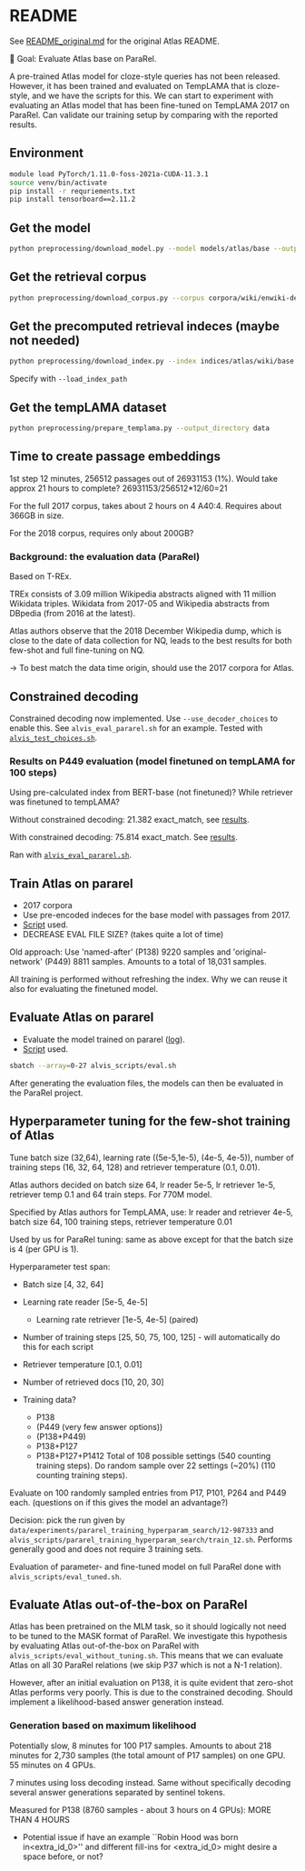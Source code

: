 # README

See [README_original.md](README_original.md) for the original Atlas README.

🎯 Goal: Evaluate Atlas base on ParaRel. 
    
A pre-trained Atlas model for cloze-style queries has not been released. However, it has been trained and evaluated on TempLAMA that is cloze-style, and we have the scripts for this. We can start to experiment with evaluating an Atlas model that has been fine-tuned on TempLAMA 2017 on ParaRel. Can validate our training setup by comparing with the reported results.

## Environment

```bash
module load PyTorch/1.11.0-foss-2021a-CUDA-11.3.1
source venv/bin/activate
pip install -r requriements.txt
pip install tensorboard==2.11.2
```

## Get the model

```bash
python preprocessing/download_model.py --model models/atlas/base --output_directory data
```

## Get the retrieval corpus

```bash
python preprocessing/download_corpus.py --corpus corpora/wiki/enwiki-dec2017 --output_directory data
```

## Get the precomputed retrieval indeces (maybe not needed)

```bash
python preprocessing/download_index.py --index indices/atlas/wiki/base --output_directory data
```

Specify with `--load_index_path`

## Get the tempLAMA dataset

```bash
python preprocessing/prepare_templama.py --output_directory data
```

## Time to create passage embeddings
 1st step 12 minutes, 256512 passages out of 26931153 (1%). Would take approx 21 hours to complete?
26931153/256512*12/60=21

For the full 2017 corpus, takes about 2 hours on 4 A40:4. Requires about 366GB in size.

For the 2018 corpus, requires only about 200GB?

### Background: the evaluation data (ParaRel)

Based on T-REx. 

TREx consists of 3.09 million Wikipedia abstracts aligned
with 11 million Wikidata triples. Wikidata from 2017-05 and Wikipedia abstracts from DBpedia (from 2016 at the latest).

Atlas authors observe that the 2018 December Wikipedia dump, 
which is close to the date of data collection for NQ, leads to the best results for both few-shot and full fine-tuning on NQ.

-> To best match the data time origin, should use the 2017 corpora for Atlas.

## Constrained decoding

Constrained decoding now implemented. Use `--use_decoder_choices` to enable this. See `alvis_eval_pararel.sh` for an example. Tested with [`alvis_test_choices.sh`](example_scripts/templama/alvis_test_choices.sh).

### Results on P449 evaluation (model finetuned on tempLAMA for 100 steps) 
Using pre-calculated index from BERT-base (not finetuned)? While retriever was finetuned to tempLAMA?

Without constrained decoding: 21.382 exact_match, see [results](data/experiments/858647-base-pararel-2017/P449-step-0.jsonl).

With constrained decoding: 75.814 exact_match. See [results](data/experiments/899796-base-pararel-2017/P449-step-0.jsonl).

Ran with [`alvis_eval_pararel.sh`](example_scripts/templama/alvis_eval_pararel.sh).

## Train Atlas on pararel

* 2017 corpora
* Use pre-encoded indeces for the base model with passages from 2017.
* [Script](alvis_scripts/train.sh) used.
* DECREASE EVAL FILE SIZE? (takes quite a lot of time)

Old approach: Use 'named-after' (P138) 9220 samples and 'original-network' (P449) 8811 samples. Amounts to a total of 18,031 samples. 

All training is performed without refreshing the index. Why we can reuse it also for evaluating the finetuned model.

## Evaluate Atlas on pararel

* Evaluate the model trained on pararel ([log](data/experiments/pararel-train-base-2017-900497)).
* [Script](alvis_scripts/eval.sh) used.

```bash
sbatch --array=0-27 alvis_scripts/eval.sh
```

After generating the evaluation files, the models can then be evaluated in the ParaRel project.

## Hyperparameter tuning for the few-shot training of Atlas

Tune batch size (32,64), learning rate ((5e-5,1e-5), (4e-5, 4e-5)), number of training steps (16, 32, 64, 128) and retriever temperature (0.1, 0.01).

Atlas authors decided on batch size 64, lr reader 5e-5, lr retriever 1e-5, retriever temp 0.1 and 64 train steps. For 770M model.

Specified by Atlas authors for TempLAMA, use: lr reader and retriever 4e-5, batch size 64, 100 training steps, retriever temperature 0.01  

Used by us for ParaRel tuning: same as above except for that the batch size is 4 (per GPU is 1).

Hyperparameter test span: 
* Batch size [4, 32, 64]
* Learning rate reader [5e-5, 4e-5]
    * Learning rate retriever [1e-5, 4e-5] (paired)
* Number of training steps [25, 50, 75, 100, 125] - will automatically do this for each script
* Retriever temperature [0.1, 0.01]
* Number of retrieved docs [10, 20, 30]

* Training data?
    * P138
    * (P449 (very few answer options))
    * (P138+P449)
    * P138+P127
    * P138+P127+P1412
Total of 108 possible settings (540 counting training steps). Do random sample over 22 settings (~20%) (110 counting training steps).

Evaluate on 100 randomly sampled entries from P17, P101, P264 and P449 each. (questions on if this gives the model an advantage?)

Decision: pick the run given by `data/experiments/pararel_training_hyperparam_search/12-987333` and `alvis_scripts/pararel_training_hyperparam_search/train_12.sh`. Performs generally good and does not require 3 training sets.

Evaluation of parameter- and fine-tuned model on full ParaRel done with `alvis_scripts/eval_tuned.sh`.

## Evaluate Atlas out-of-the-box on ParaRel

Atlas has been pretrained on the MLM task, so it should logically not need to be tuned to the MASK format of ParaRel. We investigate this hypothesis by evaluating Atlas out-of-the-box on ParaRel with `alvis_scripts/eval_without_tuning.sh`. This means that we can evaluate Atlas on all 30 ParaRel relations (we skip P37 which is not a N-1 relation).

However, after an initial evaluation on P138, it is quite evident that zero-shot Atlas performs very poorly. This is due to the constrained decoding. Should implement a likelihood-based answer generation instead.

### Generation based on maximum likelihood

Potentially slow, 8 minutes for 100 P17 samples. Amounts to about 218 minutes for 2,730 samples (the total amount of P17 samples) on one GPU. 55 minutes on 4 GPUs.

7 minutes using loss decoding instead. Same without specifically decoding several answer generations separated by sentinel tokens.

Measured for P138 (8760 samples - about 3 hours on 4 GPUs): MORE THAN 4 HOURS

* Potential issue if have an example ``Robin Hood was born in<extra_id_0>'' and different fill-ins for <extra_id_0> might desire a space before, or not?